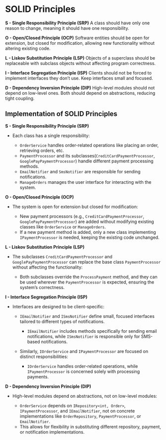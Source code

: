 # SOLID Principles

**S - Single Responsibility Principle (SRP)**
    A class should have only one reason to change, meaning it should have one responsibility.

**O - Open/Closed Principle (OCP)**
    Software entities should be open for extension, but closed for modification, allowing new functionality without altering existing code.

**L - Liskov Substitution Principle (LSP)**
    Objects of a superclass should be replaceable with subclass objects without affecting program correctness.

**I - Interface Segregation Principle (ISP)**
    Clients should not be forced to implement interfaces they don’t use. Keep interfaces small and focused.

**D - Dependency Inversion Principle (DIP)**
    High-level modules should not depend on low-level ones. Both should depend on abstractions, reducing tight coupling.

## Implementation of SOLID Principles

**S - Single Responsibility Principle (SRP)**

* Each class has a single responsibility:

  * `OrderService` handles order-related operations like placing an order, retrieving orders, etc.
  * `PaymentProcessor` and its subclasses(`CreditCardPaymentProcessor`, `GooglePayPaymentProcessor`) handle different payment processing methods.
  * `EmailNotifier` and `SmsNotifier` are responsible for sending notifications.
  * `ManageOrders` manages the user interface for interacting with the system.

**O - Open/Closed Principle (OCP)**

* The system is open for extension but closed for modification:

  * New payment processors (e.g., `CreditCardPaymentProcessor`, `GooglePayPaymentProcessor`) are added without modifying existing classes like `OrderService` or `ManageOrders`.
  * If a new payment method is added, only a new class implementing `IPaymentProcessor` is needed, keeping the existing code unchanged.

**L - Liskov Substitution Principle (LSP)**

* The subclasses `CreditCardPaymentProcessor` and `GooglePayPaymentProcessor` can replace the base class `PaymentProcessor` without affecting the functionality:

  * Both subclasses override the `ProcessPayment` method, and they can be used wherever the `PaymentProcessor` is expected, ensuring the system’s correctness.


**I - Interface Segregation Principle (ISP)**

* Interfaces are designed to be client-specific:

  * `IEmailNotifier` and `ISmsNotifier` define small, focused interfaces tailored to different types of notifications.
    * `IEmailNotifier` includes methods specifically for sending email notifications, while  `ISmsNotifier` is responsible only for SMS-based notifications.

  * Similarly, `IOrderService` and `IPaymentProcessor` are focused on distinct responsibilities:
    * `IOrderService` handles order-related operations, while `IPaymentProcessor` is concerned solely with processing payments.

**D - Dependency Inversion Principle (DIP)**

* High-level modules depend on abstractions, not on low-level modules:

  * `OrderService` depends on `IRepository<int, Order>`, `IPaymentProcessor`, and `IEmailNotifier`, not on concrete implementations like `OrderRepository`, `PaymentProcessor`, or `EmailNotifier`.
  * This allows for flexibility in substituting different repository, payment, or notification implementations.